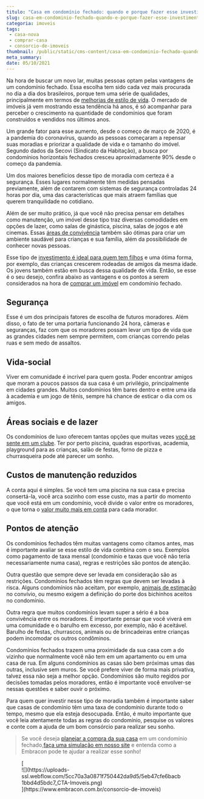 ```yaml
---
titulo: "Casa em condomínio fechado: quando e porque fazer esse investimento?"
slug: casa-em-condominio-fechado-quando-e-porque-fazer-esse-investimento
categoria: imoveis
tags:
 - casa-nova
 - comprar-casa
 - consorcio-de-imoveis
thumbnail: /public/static/cms-content/casa-em-condominio-fechado-quando-e-porque-fazer-esse-investimento.jpg
meta_summary: 
date: 05/10/2021
---
```

Na hora de buscar um novo lar, muitas pessoas optam pelas vantagens de um condomínio fechado. Essa escolha tem sido cada vez mais procurada no dia a dia dos brasileiros, porque tem uma série de qualidades, principalmente em termos de [melhorias de estilo de vida](https://www.embracon.com.br/blog/planeje-sua-vida-financeira-e-fique-sempre-no-azul). O mercado de imóveis já vem mostrando essa tendência há anos, é só acompanhar para perceber o crescimento na quantidade de condomínios que foram construídos e vendidos nos últimos anos.

Um grande fator para esse aumento, desde o começo de março de 2020, é a pandemia do coronavírus, quando as pessoas começaram a repensar suas moradias e priorizar a qualidade de vida e o tamanho do imóvel. Segundo dados da Secovi (Sindicato da Habitação), a busca por condomínios horizontais fechados cresceu aproximadamente 90% desde o começo da pandemia.

Um dos maiores benefícios desse tipo de moradia com certeza é a segurança. Esses lugares normalmente têm medidas pensadas previamente, além de contarem com sistemas de segurança controladas 24 horas por dia, uma das características que mais atraem famílias que querem tranquilidade no cotidiano.

Além de ser muito prático, já que você não precisa pensar em detalhes como manutenção, um imóvel desse tipo traz diversas comodidades em opções de lazer, como salas de ginástica, piscina, salas de jogos e até cinemas. Essas [áreas de convivência](https://www.embracon.com.br/blog/o-que-nao-pode-faltar-na-area-externa-da-casa-para-garantir-o-lazer-da-familia) também são ótimas para criar um ambiente saudável para crianças e sua família, além da possibilidade de conhecer novas pessoas.

Esse tipo de [investimento é ideal para quem tem filhos](https://www.embracon.com.br/blog/carro-ideal-para-familia) e uma ótima forma, por exemplo, das crianças crescerem rodeadas de amigos da mesma idade. Os jovens também estão em busca dessa qualidade de vida. Então, se esse é o seu desejo, confira abaixo as vantagens e os pontos a serem considerados na hora de [comprar um imóvel](https://www.embracon.com.br/blog/8-dicas-compra-primeiro-imovel) em condomínio fechado.

Segurança
---------

Esse é um dos principais fatores de escolha de futuros moradores. Além disso, o fato de ter uma portaria funcionando 24 hora, câmeras e seguranças, faz com que os moradores possam levar um tipo de vida que as grandes cidades nem sempre permitem, com crianças correndo pelas ruas e sem medo de assaltos.

Vida-social
-----------

Viver em comunidade é incrível para quem gosta. Poder encontrar amigos que moram a poucos passos da sua casa é um privilégio, principalmente em cidades grandes. Muitos condomínios têm bares dentro e entre uma ida à academia e um jogo de tênis, sempre há chance de esticar o dia com os amigos.

Áreas sociais e de lazer 
-------------------------

Os condomínios de luxo oferecem tantas opções que muitas vezes [você se sente em um clube](https://www.embracon.com.br/blog/condominio-clube-vale-a-pena). Ter por perto piscina, quadras esportivas, academia, playground para as crianças, salão de festas, forno de pizza e churrasqueira pode até parecer um sonho.

Custos de manutenção reduzidos
------------------------------

A conta aqui é simples. Se você tem uma piscina na sua casa e precisa consertá-la, você arca sozinho com esse custo, mas a partir do momento que você está em um condomínio, você divide o valor entre os moradores, o que torna o [valor muito mais em conta](https://www.embracon.com.br/blog/como-identificar-e-eliminar-gastos-desnecessarios) para cada morador.

Pontos de atenção
-----------------

Os condomínios fechados têm muitas vantagens como citamos antes, mas é importante avaliar se esse estilo de vida combina com o seu. Exemplos como pagamento de taxa mensal (condomínio e taxas que você não teria necessariamente numa casa), regras e restrições são pontos de atenção.

Outra questão que sempre deve ser levada em consideração são as restrições. Condomínios fechados têm regras que devem ser levadas à risca. Alguns condomínios não aceitam, por exemplo, [animais de estimação](https://www.embracon.com.br/blog/posso-levar-o-pet-numa-viagem-de-aviao) no convívio, ou mesmo exigem a definição do porte dos bichinhos aceitos no condomínio.

Outra regra que muitos condomínios levam super a sério é a boa convivência entre os moradores. É importante pensar que você viverá em uma comunidade e o barulho em excesso, por exemplo, não é aceitável. Barulho de festas, churrascos, animais ou de brincadeiras entre crianças podem incomodar os outros condôminos.

Condomínios fechados trazem uma proximidade da sua casa com a do vizinho que normalmente você não tem em um apartamento ou em uma casa de rua. Em alguns condomínios as casas são bem próximas umas das outras, inclusive sem muros. Se você prefere viver de forma mais privativa, talvez essa não seja a melhor opção. Condomínios são muito regidos por decisões tomadas pelos moradores, então é importante você envolver-se nessas questões e saber ouvir o próximo.

Para quem quer investir nesse tipo de moradia também é importante saber que casas de condomínio têm uma taxa de condomínio durante todo o tempo, mesmo que ela esteja desocupada. Então, é muito importante que você leia atentamente todas as regras do condomínio, pesquise os valores e conte com a ajuda de um bom consórcio para realizar seu sonho.

> Se você deseja [planejar a compra da sua casa](https://www.embracon.com.br/consorcio-de-imoveis) em um condomínio fechado,[faça uma simulação em nosso site](https://www.embracon.com.br/consorcio) e entenda como a Embracon pode te ajudar a realizar esse sonho!

<figure class="w-richtext-figure-type-image w-richtext-align-center">[<div>![](https://uploads-ssl.webflow.com/5cc70a3a0871f750442da9d5/5eb47cfe6bacb1bbd4d5bdc7_CTA-Imoveis.png)</div>](https://www.embracon.com.br/consorcio-de-imoveis)</figure>
